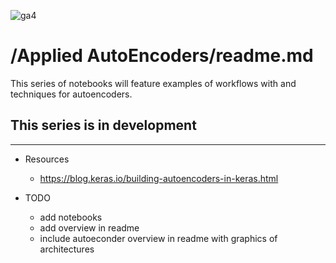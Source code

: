 ![ga4](https://www.google-analytics.com/collect?v=2&tid=G-6VDTYWLKX6&cid=1&en=page_view&sid=1&dl=statmike%2Fvertex-ai-mlops%2FApplied+Autoencoders&dt=readme.md)

# /Applied AutoEncoders/readme.md

This series of notebooks will feature examples of workflows with and techniques for autoencoders.

## This series is in development

---

- Resources
    - https://blog.keras.io/building-autoencoders-in-keras.html
    
    
- TODO
    - add notebooks
    - add overview in readme
    - include autoeconder overview in readme with graphics of architectures